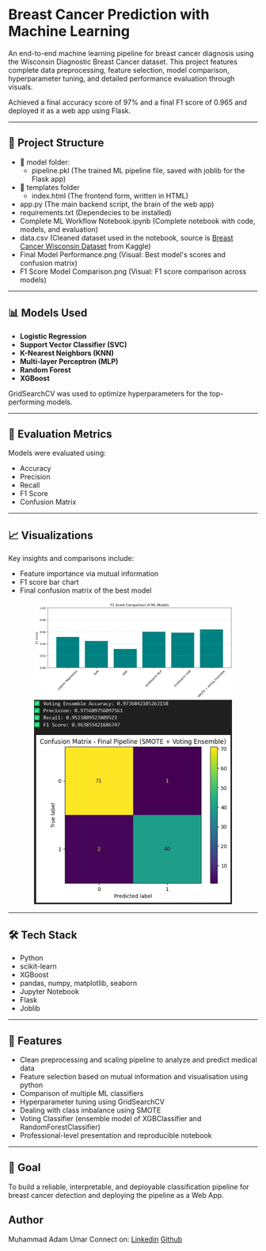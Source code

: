 # Breast Cancer Prediction with Machine Learning

An end-to-end machine learning pipeline for breast cancer diagnosis using the Wisconsin Diagnostic Breast Cancer dataset. This project features complete data preprocessing, feature selection, model comparison, hyperparameter tuning, and detailed performance evaluation through visuals.

Achieved a final accuracy score of 97% and a final F1 score of 0.965 and deployed it as a web app using Flask.

---

## 📂 Project Structure

- 📂 model folder:
    - pipeline.pkl (The trained ML pipeline file, saved with joblib for the Flask app)
- 📂 templates folder
    - index.html (The frontend form, written in HTML)
- app.py (The main backend script, the brain of the web app)
- requirements.txt (Dependecies to be installed)
- Complete ML Workflow Notebook.ipynb (Complete notebook with code, models, and evaluation)
- data.csv (Cleaned dataset used in the notebook, source is [Breast Cancer Wisconsin Dataset](https://www.kaggle.com/datasets/uciml/breast-cancer-wisconsin-data) from Kaggle)
- Final Model Performance.png (Visual: Best model's scores and confusion matrix)
- F1 Score Model Comparison.png (Visual: F1 score comparison across models)


---

## 📊 Models Used

- **Logistic Regression**
- **Support Vector Classifier (SVC)**
- **K-Nearest Neighbors (KNN)**
- **Multi-layer Perceptron (MLP)**
- **Random Forest**
- **XGBoost**

GridSearchCV was used to optimize hyperparameters for the top-performing models.

---

## 🧪 Evaluation Metrics

Models were evaluated using:
- Accuracy
- Precision
- Recall
- F1 Score
- Confusion Matrix

---

## 📈 Visualizations

Key insights and comparisons include:
- Feature importance via mutual information
- F1 score bar chart
- Final confusion matrix of the best model

<p align="center">
  <img src="F1 Score Model Comparison.png" width="400"/> 
  <img src="Final Model Performance.png" width="400"/>
</p>

---

## 🛠 Tech Stack

- Python
- scikit-learn
- XGBoost
- pandas, numpy, matplotlib, seaborn
- Jupyter Notebook
- Flask
- Joblib

---

## 🧩 Features

- Clean preprocessing and scaling pipeline to analyze and predict medical data
- Feature selection based on mutual information and visualisation using python
- Comparison of multiple ML classifiers 
- Hyperparameter tuning using GridSearchCV
- Dealing with class imbalance using SMOTE
- Voting Classifier (ensemble model of XGBClassifier and RandomForestClassifier)
- Professional-level presentation and reproducible notebook

---

## 🎯 Goal

To build a reliable, interpretable, and deployable classification pipeline for breast cancer detection and deploying the pipeline as a Web App.

## Author
Muhammad Adam Umar
Connect on:
[Linkedin](https://www.linkedin.com/in/muhammad-adam-umar-26baaa2b5/)
[Github](https://github.com/MAdamUmar/)
